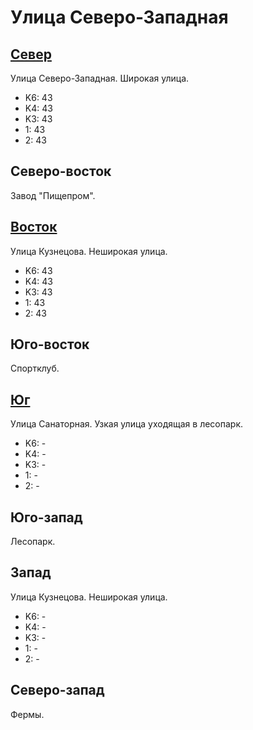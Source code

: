 # Улица Северо-Западная

## [Север](./10355080.md)

Улица Северо-Западная.
Широкая улица.

* K6:   43
* K4:   43
* K3:   43
* 1:    43
* 2:    43

## Северо-восток

Завод "Пищепром".

## [Восток](./10360085.md)

Улица Кузнецова.
Неширокая улица.

* K6:   43
* K4:   43
* K3:   43
* 1:    43
* 2:    43

## Юго-восток

Спортклуб.

## [Юг](./10355087.md)

Улица Санаторная.
Узкая улица уходящая в лесопарк.

* K6:   -
* K4:   -
* K3:   -
* 1:    -
* 2:    -

## Юго-запад

Лесопарк.

## Запад

Улица Кузнецова.
Неширокая улица.

* K6:   -
* K4:   -
* K3:   -
* 1:    -
* 2:    -

## Северо-запад

Фермы.
